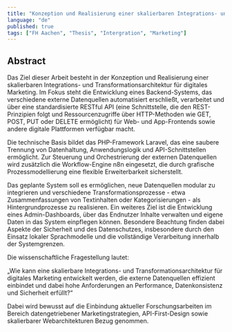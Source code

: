 ```yaml
---
title: "Konzeption und Realisierung einer skalierbaren Integrations- und Transformationsarchitektur für digitales Marketing"
language: "de"
published: true
tags: ["FH Aachen", "Thesis", "Intergration", "Marketing"]
---
```


## Abstract

Das Ziel dieser Arbeit besteht in der Konzeption und Realisierung einer
skalierbaren Integrations- und Transformationsarchitektur für digitales
Marketing. Im Fokus steht die Entwicklung eines Backend-Systems, das
verschiedene externe Datenquellen automatisiert erschließt, verarbeitet und
über eine standardisierte RESTful API (eine Schnittstelle, die den
REST-Prinzipien folgt und Ressourcenzugriffe über HTTP-Methoden wie GET, POST,
PUT oder DELETE ermöglicht) für Web- und App-Frontends sowie andere digitale
Plattformen verfügbar macht.

Die technische Basis bildet das PHP-Framework Laravel, das eine saubere
Trennung von Datenhaltung, Anwendungslogik und API-Schnittstellen ermöglicht.
Zur Steuerung und Orchestrierung der externen Datenquellen wird zusätzlich die
Workflow-Engine n8n eingesetzt, die durch grafische Prozessmodellierung eine
flexible Erweiterbarkeit sicherstellt.

Das geplante System soll es ermöglichen, neue Datenquellen modular zu
integrieren und verschiedene Transformationsprozesse - etwa Zusammenfassungen
von Textinhalten oder Kategorisierungen - als Hintergrundprozesse zu
realisieren. Ein weiteres Ziel ist die Entwicklung eines Admin-Dashboards, über
das Endnutzer Inhalte verwalten und eigene Daten in das System einpflegen
können. Besondere Beachtung finden dabei Aspekte der Sicherheit und des
Datenschutzes, insbesondere durch den Einsatz lokaler Sprachmodelle und die
vollständige Verarbeitung innerhalb der Systemgrenzen.

Die wissenschaftliche Fragestellung lautet:

„Wie kann eine skalierbare Integrations- und Transformationsarchitektur für
digitales Marketing entwickelt werden, die externe Datenquellen effizient
einbindet und dabei hohe Anforderungen an Performance, Datenkonsistenz und
Sicherheit erfüllt?“

Dabei wird bewusst auf die Einbindung aktueller Forschungsarbeiten im Bereich
datengetriebener Marketingstrategien, API-First-Design sowie skalierbarer
Webarchitekturen Bezug genommen.
